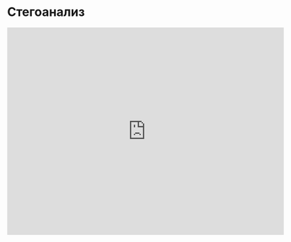 # Стегоанализ
<iframe width="640" height="480" src="https://www.youtube.com/embed/A3lTiQLh64M?list=PLU-TUGRFxOHgt6RiS-f8vVLzbk8cpqhl9" frameborder="0" allowfullscreen></iframe>
